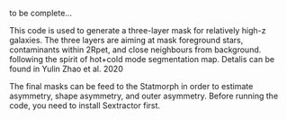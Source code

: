 to be complete...

This code is used to generate a three-layer mask for relatively high-z galaxies. 
The three layers are aiming at mask foreground stars, contaminants within 2Rpet, and close neighbours from background.
following the spirit of hot+cold mode segmentation map. 
Detalis can be found in Yulin Zhao et al. 2020

The final masks can be feed to the Statmorph in order to estimate asymmetry, shape asymmetry, and outer asymmetry. 
Before running the code, you need to install Sextractor first.

